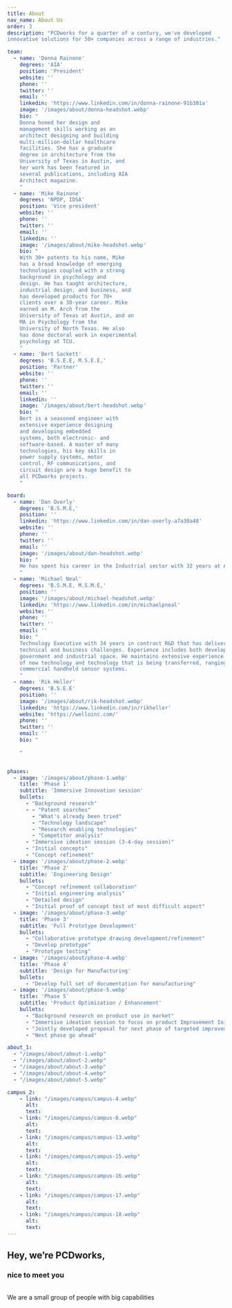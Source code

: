 ```yaml
---
title: About
nav_name: About Us
order: 3
description: "PCDworks for a quarter of a century, we've developed
innovative solutions for 50+ companies across a range of industries."

team:
  - name: 'Donna Rainone'
    degrees: 'AIA'
    position: 'President'
    website: ''
    phone: ''
    twitter: ''
    email: ''
    linkedin: 'https://www.linkedin.com/in/donna-rainone-91b301a'
    image: '/images/about/donna-headshot.webp'
    bio: "
    Donna honed her design and
    management skills working as an
    architect designing and building
    multi-million-dollar healthcare
    facilities. She has a graduate
    degree in architecture from the
    University of Texas in Austin, and
    her work has been featured in
    several publications, including AIA
    Architect magazine.
    "
  - name: 'Mike Rainone'
    degrees: 'NPDP, IDSA'
    position: 'Vice president'
    website: ''
    phone: ''
    twitter: ''
    email: ''
    linkedin: ''
    image: '/images/about/mike-headshot.webp'
    bio: "
    With 30+ patents to his name, Mike
    has a broad knowledge of emerging
    technologies coupled with a strong
    background in psychology and
    design. He has taught architecture,
    industrial design, and business, and
    has developed products for 70+
    clients over a 30-year career. Mike
    earned an M. Arch from the
    University of Texas at Austin, and an
    MA in Psychology from the
    University of North Texas. He also
    has done doctoral work in experimental
    psychology at TCU.
    "
  - name: 'Bert Sackett'
    degrees: 'B.S.E.E, M.S.E.E,'
    position: 'Partner'
    website: ''
    phone: ''
    twitter: ''
    email: ''
    linkedin: ''
    image: '/images/about/bert-headshot.webp'
    bio: "
    Bert is a seasoned engineer with
    extensive experience designing
    and developing embedded
    systems, both electronic- and
    software-based. A master of many
    technologies, his key skills in
    power supply systems, motor
    control, RF communications, and
    circuit design are a huge benefit to
    all PCDworks projects.
    "

board:
  - name: 'Dan Overly'
    degrees: 'B.S.M.E,'
    position: ''
    linkedin: 'https://www.linkedin.com/in/dan-overly-a7a30a48'
    website: ''
    phone: ''
    twitter: ''
    email: ''
    image: '/images/about/dan-headshot.webp'
    bio: "
    He has spent his career in the Industrial sector with 32 years at ABB focused on automation in engineering, product development ,product management, sales, marketing, and service in various leadership roles around the world.  He brings a perspective for PCD and our clients that is market facing and real-world practical. He has a passion for helping business grow, seeing ideas become reality and delivering results.
    "
  - name: 'Michael Neal'
    degrees: 'B.S.M.E, M.S.M.E,'
    position: ''
    image: '/images/about/michael-headshot.webp'
    linkedin: 'https://www.linkedin.com/in/michaelpneal'
    website: ''
    phone: ''
    twitter: ''
    email: ''
    bio: "
    Technology Executive with 34 years in contract R&D that has delivered countless solutions to a broad range of
    technical and business challenges. Experience includes both development of technology and business in the
    government and industrial space. He maintains extensive experience in the design, development, and qualification
    of new technology and technology that is being transferred, ranging from complex electromechanical systems to
    commercial handheld sensor systems.
    "
  - name: 'Rik Heller'
    degrees: 'B.S.E.E'
    position: ''
    image: '/images/about/rik-headshot.webp'
    linkedin: 'https://www.linkedin.com/in/rikheller'
    website: 'https://welloinc.com/'
    phone: ''
    twitter: ''
    email: ''
    bio: "
    
    "


phases:
  - image: '/images/about/phase-1.webp'
    title: 'Phase 1'
    subtitle: 'Immersive Innovation session'
    bullets:
      - "Background research"
      - - "Patent searches"
        - "What's already been tried"
        - "Technology landscape"
        - "Research enabling technologies"
        - "Competitor analysis"
      - "Immersive ideation session (3-4-day session)"
      - "Initial concepts"
      - "Concept refinement"
  - image: '/images/about/phase-2.webp'
    title: 'Phase 2'
    subtitle: 'Engineering Design'
    bullets:
      - "Concept refinement collaboration"
      - "Initial engineering analysis"
      - "Detailed design"
      - "Initial proof of concept test of most difficult aspect"
  - image: '/images/about/phase-3.webp'
    title: 'Phase 3'
    subtitle: 'Full Prototype Development'
    bullets:
      - "Collaborative prototype drawing development/refinement"
      - "Develop prototype"
      - "Prototype testing"
  - image: '/images/about/phase-4.webp'
    title: 'Phase 4'
    subtitle: 'Design for Manufacturing'
    bullets:
      - "Develop full set of documentation for manufacturing"
  - image: '/images/about/phase-5.webp'
    title: 'Phase 5'
    subtitle: 'Product Optimization / Enhancement'
    bullets:
      - "Background research on product use in market"
      - "Immersive ideation session to focus on product Improvement Initial concepts"
      - "Jointly developed proposal for next phase of targeted improvements"
      - "Next phase go ahead"

about_1:
  - "/images/about/about-1.webp"
  - "/images/about/about-2.webp"
  - "/images/about/about-3.webp"
  - "/images/about/about-4.webp"
  - "/images/about/about-5.webp"

campus_2:
    - link: "/images/campus/campus-4.webp"
      alt:
      text:
    - link: "/images/campus/campus-8.webp"
      alt:
      text:
    - link: "/images/campus/campus-13.webp"
      alt:
      text:
    - link: "/images/campus/campus-15.webp"
      alt:
      text:
    - link: "/images/campus/campus-16.webp"
      alt:
      text:
    - link: "/images/campus/campus-17.webp"
      alt:
      text:
    - link: "/images/campus/campus-18.webp"
      alt:
      text:
---
```


<tri-force center>

## Hey, <primary>we’re PCDworks</primary>,
### nice to meet you
\
We are a small group of people with big capabilities


<template v-slot:secondary>

### We are value driven individuals that care about the quality we produce.
</template>

<template v-slot:tertiary>
<image-viewer alt="PCDworks Team" image="/images/expertise/group-2022.webp"></image-viewer>
</template>

<template v-slot:quaternary>

For a quarter of a century, we’ve developed innovative solutions for
companies and startups alike. And we’ve racked up more than 30 patents
along the way.
\
Our projects span industries including renewable energy, transportation,
medical, oil and gas, food processing, military and consumer goods.
\
\
<primary>To us, diversity of thought is our strength.</primary>
</template>
</tri-force>
<text-image :images="campus_2" order="it">
<template v-slot:primary>

## Experience if for
# Yourself
<br/>

All are welcome to visit our campus. Come by yourself or bring your team to
stroll the grounds, see what we're working on, and explore all the ways you
can experience out-of-the-box thinking. Schedule your visit today.

</template>
</text-image>

<!--
<text-image :images="about_1">
<template v-slot:primary>

## We've got the experience to
# Make it happen
<br/>

For a quarter of a century, we've developed
innovative solutions for 50+ companies across a
range of industries. And we've racked up more
than 30 patents along the way. Our projects span
industries including renewable energy,
transportation, medical, oil and gas, food
processing, military, and consumer goods. To us,
diversity is our strength.

Made up of a core team of passionate and experienced scientists,
engineers, and technical development experts, we also call upon a global
network of industry and academic resources with deep knowledge and
expertise in their respective fields to bring together the right team for your
particular project.

Bottom line? When you're ready to get your idea out into the world, we've got
the big brains (not to mention, small egos) to make it happen.

</template>
</text-image>

<backing>
<center>

# Meet the team

<br/>
<people :people="team"></people>
<br/>
<br/>

## Advisory Board

<br/>
<people :people="board"></people>
</center>
</backing>
<text-image image="/images/about/meeting.webp" :extra="true">
<template v-slot:primary>

## Our goal is to help you<br/>know you can succeed.
# Period
<br/>

As a knowledge-based company, we use a stage gate
approach that involves constant testing, refinement,
and communication. This cycle of gaining knowledge
through iterative research, experimentation, and
discovery results in learning, which we apply to reduce
risk; it's a proven methodology that breaks down a
complex problem, prioritizes next steps, and increases
your likelihood of success.

Here's what you can expect when you work with us.

</template>
<template v-slot:extra>

## Initial discussion where we cover:
<br/>

* NDA agreement
* Understanding of Ownership of IP
* Joint Development of Problem Statement
* Joint Development of Approach
* Phase 1 Proposal

</template>
</text-image>
<phases :phases="phases">
</phases>

<image-fader image="/images/about/mickey.webp">

## The most magical place on earth
### (sorry, Mickey)
<br/>

Schedule a visit and experience the magic
of PCDworks for yourself.

<br/>

**PCDworks**
<br/>
410 Private Road 8315
<br/>
Palestine, TX 75803

</image-fader>
-->